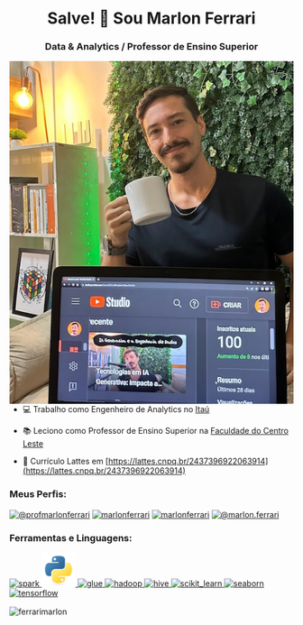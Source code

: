 <h1 align="center">Salve! 👋 Sou Marlon Ferrari</h1>
<h3 align="center">Data & Analytics / Professor de Ensino Superior</h3>
<img align="right" src="me.png">

- 💻 Trabalho como Engenheiro de Analytics no [Itaú](https://github.com/itau)

- 📚 Leciono como Professor de Ensino Superior na [Faculdade do Centro Leste](https://www.ucl.br/curriculo-de-curso-da-ucl-e-destaque-internacional-2/)

- 📝 Currículo Lattes em [https://lattes.cnpq.br/2437396922063914](https://lattes.cnpq.br/2437396922063914)

<h3 align="left">Meus Perfis:</h3>
<p align="left">
<a href="https://www.youtube.com/@profmarlonferrari" target="blank"><img align="center" src="https://raw.githubusercontent.com/rahuldkjain/github-profile-readme-generator/master/src/images/icons/Social/youtube.svg" alt="@profmarlonferrari" height="100" width="80" /></a>  
<a href="https://linkedin.com/in/marlonferrari" target="blank"><img align="center" src="https://raw.githubusercontent.com/rahuldkjain/github-profile-readme-generator/master/src/images/icons/Social/linked-in-alt.svg" alt="marlonferrari" height="30" width="40" /></a>
<a href="https://kaggle.com/marlonferrari" target="blank"><img align="center" src="https://raw.githubusercontent.com/rahuldkjain/github-profile-readme-generator/master/src/images/icons/Social/kaggle.svg" alt="marlonferrari" height="30" width="40" /></a>
<a href="https://medium.com/@marlon.ferrari" target="blank"><img align="center" src="https://raw.githubusercontent.com/rahuldkjain/github-profile-readme-generator/master/src/images/icons/Social/medium.svg" alt="@marlon.ferrari" height="30" width="40" /></a>

</p>

<h3 align="left">Ferramentas e Linguagens:</h3>
<p align="left"> 
  <a href="https://aws.amazon.com" target="_blank" rel="noreferrer"> <img src="https://upload.wikimedia.org/wikipedia/commons/thumb/f/f3/Apache_Spark_logo.svg/2560px-Apache_Spark_logo.svg.png" alt="spark" width="80" height="40"/> </a> 
  <a href="https://www.python.org" target="_blank" rel="noreferrer"><img src="https://raw.githubusercontent.com/devicons/devicon/master/icons/python/python-original.svg" alt="python" width="60" height="60"/> </a> 
  <a href="https://www.postgresql.org" target="_blank" rel="noreferrer">  <img src="https://symbols.getvecta.com/stencil_9/43_aws-glue.ef66031230.svg" alt="glue" width="60" height="60"/> </a> 
  <a href="https://hadoop.apache.org/" target="_blank" rel="noreferrer"> <img src="https://www.vectorlogo.zone/logos/apache_hadoop/apache_hadoop-icon.svg" alt="hadoop" width="40" height="40"/> </a> 
  <a href="https://hive.apache.org/" target="_blank" rel="noreferrer"> <img src="https://www.vectorlogo.zone/logos/apache_hive/apache_hive-icon.svg" alt="hive" width="40" height="40"/> </a> 
  <a href="https://scikit-learn.org/" target="_blank" rel="noreferrer"> <img src="https://upload.wikimedia.org/wikipedia/commons/0/05/Scikit_learn_logo_small.svg" alt="scikit_learn" width="40" height="40"/> </a> 
  <a href="https://seaborn.pydata.org/" target="_blank" rel="noreferrer"> <img src="https://seaborn.pydata.org/_images/logo-mark-lightbg.svg" alt="seaborn" width="40" height="40"/> </a> 
  <a href="https://www.tensorflow.org" target="_blank" rel="noreferrer"> <img src="https://www.vectorlogo.zone/logos/tensorflow/tensorflow-icon.svg" alt="tensorflow" width="40" height="40"/> </a> </p>

<p><img align="center" src="https://github-readme-stats.vercel.app/api/top-langs?username=ferrarimarlon&show_icons=true&locale=en&layout=compact" alt="ferrarimarlon" /></p>
